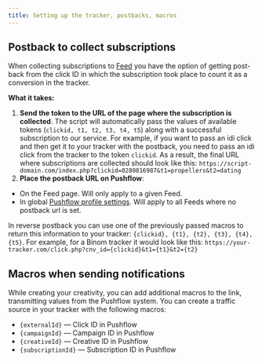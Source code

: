 ```yaml
---
title: Setting up the tracker, postbacks, macros
---
```



## Postback to collect subscriptions
When collecting subscriptions to [Feed](feed.md) you have the option of getting post-back from the click ID in which the subscription took place to count it as a conversion in the tracker.


**What it takes:**
1. **Send the token to the URL of the page where the subscription is collected**.  The script will automatically pass the values of available tokens (```clickid, t1, t2, t3, t4, t5```) along with a successful subscription to our service. For example, if you want to pass an idi click and then get it to your tracker with the postback, you need to pass an idi click from the tracker to the token ```clickid```. As a result, the final URL where subscriptions are collected should look like this: ```https://script-domain.com/index.php?clickid=8280816987&t1=propellers&t2=dating```
1. **Place the postback URL on Pushflow**:
  - On the Feed page. Will only apply to a given Feed.
  - In global [Pushflow profile settings](https://pushflow.net/app/options). Will apply to all Feeds where no postback url is set.

  In reverse postback you can use one of the previously passed macros to return this information to your tracker: ```{clickid}, {t1}, {t2}, {t3}, {t4}, {t5}```.  For example, for a Binom tracker it would look like this: ```https://your-tracker.com/click.php?cnv_id={clickid}&t1={t1}&t2={t2}```

## Macros when sending notifications
While creating your creativity, you can add additional macros to the link, transmitting values from the Pushflow system. You can create a traffic source in your tracker with the following macros:
- ```{externalId}``` — Click ID in Pushflow
- ```{сampaignId}``` — Campaign ID in Pushflow
- ```{creativeId}``` — Creative ID in Pushflow
- ```{subscriptionId}``` — Subscription ID in Pushflow
